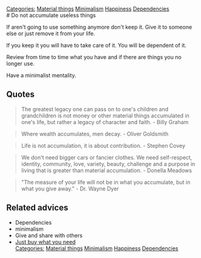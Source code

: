[Categories:](../Categories/index.md) [Material things](../Categories/Material%20things.md) [Minimalism](../Categories/Minimalism.md) [Happiness](../Categories/Happiness.md) [Dependencies](../Categories/Dependencies.md)<br># Do not accumulate useless things

If aren't going to use something anymore don't keep it. Give it to someone else or just remove it from your life.

If you keep it you will have to take care of it. You will be dependent of it.

Review from time to time what you have and if there are things you no longer use.

Have a minimalist mentality.
## Quotes

> The greatest legacy one can pass on to one's children and grandchildren is not money or other material things accumulated in one's life, but rather a legacy of character and faith. - Billy Graham

> Where wealth accumulates, men decay. - Oliver Goldsmith

> Life is not accumulation, it is about contribution. - Stephen Covey

> We don't need bigger cars or fancier clothes. We need self-respect, identity, community, love, variety, beauty, challenge and a purpose in living that is greater than material accumulation. - Donella Meadows

> "The measure of your life will not be in what you accumulate, but in what you give away." - Dr. Wayne Dyer

## Related advices

- Dependencies
- minimalism
- Give and share with others
- [Just buy what you need](../Just%20buy%20what%20you%20need/index.m)
<br>[Categories:](../Categories/index.md) [Material things](../Categories/Material%20things.md) [Minimalism](../Categories/Minimalism.md) [Happiness](../Categories/Happiness.md) [Dependencies](../Categories/Dependencies.md)